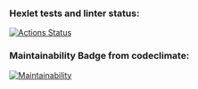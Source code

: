### Hexlet tests and linter status:
[![Actions Status](https://github.com/DaniilAr/frontend-project-44/workflows/hexlet-check/badge.svg)](https://github.com/DaniilAr/frontend-project-44/actions)
### Maintainability Badge from codeclimate:
[![Maintainability](https://api.codeclimate.com/v1/badges/5ffa022fd5c78ce75432/maintainability)](https://codeclimate.com/github/DaniilAr/frontend-project-44/maintainability)
